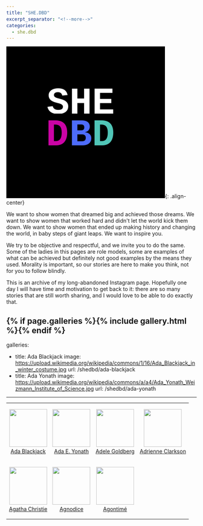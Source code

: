 ```yaml
---
title: "SHE.DBD"
excerpt_separator: "<!--more-->"
categories:
  - she.dbd
---
```


![center-aligned-image](/images/shedbd.png){: .align-center}

We want to show women that dreamed big and achieved those dreams. We want to show women that worked hard and didn't let the world kick them down. We want to show women that ended up making history and changing the world, in baby steps of giant leaps.⁠ We want to inspire you.

We try to be objective and respectful, and we invite you to do the same. Some of the ladies in this pages are role models, some are examples of what can be achieved but definitely not good examples by the means they used. Morality is important, so our stories are here to make you think, not for you to follow blindly. 

This is an archive of my long-abandoned Instagram page. Hopefully one day I will have time and motivation to get back to it: there are so many stories that are still worth sharing, and I would love to be able to do exactly that.

<!--more-->

{% if page.galleries %}{% include gallery.html %}{% endif %}
---
galleries:
  - title: Ada Blackjack
    image: https://upload.wikimedia.org/wikipedia/commons/1/16/Ada_Blackjack_in_winter_costume.jpg
    url: /shedbd/ada-blackjack
  - title: Ada Yonath
    image: https://upload.wikimedia.org/wikipedia/commons/a/a4/Ada_Yonath_Weizmann_Institute_of_Science.jpg
    url: /shedbd/ada-yonath
---

<table>
    <tr>
        <td>
            <p align="center">
            <a href="/shedbd/ada-blackjack">
            <img src="https://upload.wikimedia.org/wikipedia/commons/1/16/Ada_Blackjack_in_winter_costume.jpg" width="100" height="100">
            <br>
            Ada Blackjack
            </a>
            </p>
        </td>
        <td>
            <p align="center">
            <a href="/shedbd/ada-yonath">
            <img src="https://upload.wikimedia.org/wikipedia/commons/a/a4/Ada_Yonath_Weizmann_Institute_of_Science.jpg" width="100" height="100">
            <br>
            Ada E. Yonath
            </a>
            </p>
        </td>
        <td>
            <p align="center">
            <a href="/shedbd/adele-goldberg">
            <img src="https://upload.wikimedia.org/wikipedia/commons/c/ce/Adele_Goldberg_%282007%29.jpg" width="100" height="100">
            <br>
            Adele Goldberg
            </a>
            </p>
        </td>
        <td>
            <p align="center">
            <a href="/shedbd/adrienne-clarkson">
            <img src="https://upload.wikimedia.org/wikipedia/commons/f/f1/Adrienne_Clarkson_by_Andrew_Rusk.jpg" width="100" height="100">
            <br>
            Adrienne Clarkson
            </a>
            </p>
        </td>
    </tr>
    <tr>
        <td>
            <p align="center">
            <a href="/shedbd/agatha-christie">
            <img src="https://upload.wikimedia.org/wikipedia/commons/f/f7/Agatha_Christie_in_Nederland_%28detectiveschrijfster%29%2C_bij_aankomst_op_Schiphol_me%2C_Bestanddeelnr_916-8898_%28cropped%29.jpg" width="100" height="100">
            <br>
            Agatha Christie
            </a>
            </p>
        </td><td>
            <p align="center">
            <a href="/shedbd/agnodice">
            <img src="https://upload.wikimedia.org/wikipedia/commons/c/c9/Agnodice_engraving.jpg" width="100" height="100">
            <br>
            Agnodice
            </a>
            </p>
        </td><td>
            <p align="center">
            <a href="/shedbd/agontime">
            <img src="https://upload.wikimedia.org/wikipedia/commons/9/99/Dahomey_amazon1.jpg" width="100" height="100">
            <br>
            Agontimé
            </a>
            </p>
        </td>
    </tr>
</table>